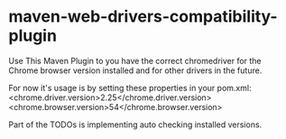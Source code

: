 # maven-web-drivers-compatibility-plugin
Use This Maven Plugin to you have the correct chromedriver for the Chrome browser version installed and for other drivers in the future.

For now it's usage is by setting these properties in your pom.xml:
<properties>
    <chrome.driver.version>2.25</chrome.driver.version>
    <chrome.browser.version>54</chrome.browser.version>
</properties>

Part of the TODOs is implementing auto checking installed versions.
